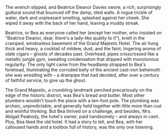 The wrench slipped, and Beatrice Eleanor Davies swore, a rich, surprisingly guttural sound that bounced off the damp, tiled walls. A rogue trickle of water, dark and unpleasant smelling, splashed against her cheek. She wiped it away with the back of her hand, leaving a muddy streak.

Beatrice, or Bea as everyone called her (except her mother, who insisted on "Beatrice Eleanor, dear, there's a lady-like quality to it"), knelt in the cramped, windowless basement of the Grand Majestic Hotel. The air hung thick and heavy, a cocktail of mildew, dust, and the faint, lingering aroma of stale cigars – ghosts of decades past. Overhead, pipes crisscrossed like a metallic jungle gym, sweating condensation that dripped with monotonous regularity. The only light came from the headlamp strapped to Bea's forehead, illuminating the corroded belly of the ancient cast-iron behemoth she was wrestling with – a drainpipe that had decided, after over a century of faithful service, to give up the ghost.

The Grand Majestic, a crumbling landmark perched precariously on the edge of the historic district, was Bea's bread and butter. Most other plumbers wouldn't touch the place with a ten-foot pole. The plumbing was archaic, unpredictable, and generally held together with little more than rust and wishful thinking. But Bea thrived on a challenge, and besides, Mrs. Abigail Peabody, the hotel's owner, paid handsomely – and always in cash. Plus, Bea liked the old hotel. It had a story to tell, and Bea, with her calloused hands and a toolbox full of history, was the only one listening.
